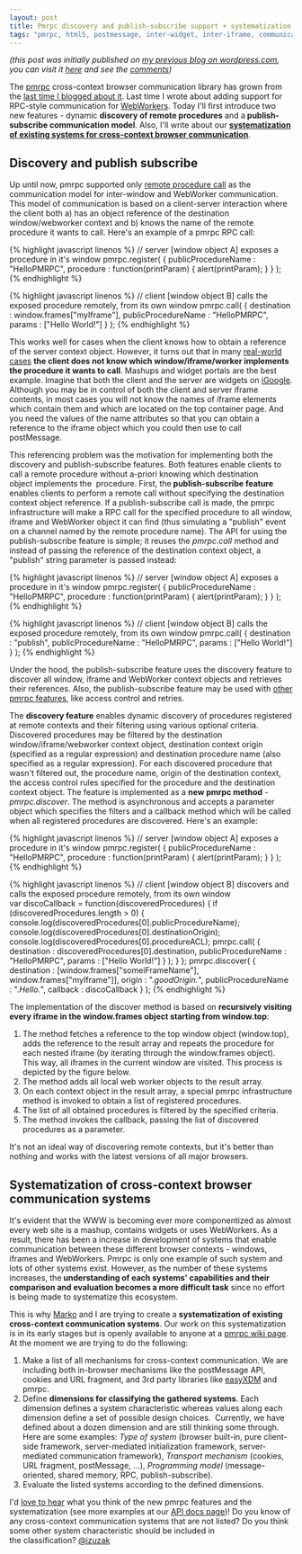 ```yaml
---
layout: post
title: Pmrpc discovery and publish-subscribe support + systematization of cross-context browser communication systems
tags: "pmrpc, html5, postmessage, inter-widget, inter-iframe, communication, browser, web workers, discovery, publish-subscribe, pubsub, cross-context, cross-domain, cross-origin, WebWorker, systematization, classification, cookies, url fragment"
---
```


_(this post was initially published on [my previous blog on wordpress.com](http://izuzak.wordpress.com/), you can visit it [here](http://izuzak.wordpress.com/2010/06/15/pmrpc-discovery-and-publish-subscribe-support-systematization-of-cross-context-browser-communication-systems/) and see the [comments](http://izuzak.wordpress.com/2010/06/15/pmrpc-discovery-and-publish-subscribe-support-systematization-of-cross-context-browser-communication-systems/#comments))_


The <a href="http://code.google.com/p/pmrpc/" target="_blank">pmrpc</a> cross-context browser communication library has grown from the <a href="http://wp.me/poYaf-44" target="_blank">last time I blogged about it</a>. Last time I wrote about adding support for RPC-style communication for <a href="http://www.whatwg.org/specs/web-workers/current-work/" target="_blank">WebWorkers</a>. Today I'll first introduce two new features - dynamic <strong>discovery of remote procedures</strong> and a<strong> publish-subscribe communication model</strong>. Also, I'll write about our <a href="http://code.google.com/p/pmrpc/wiki/IWCProjects" target="_blank"><strong>systematization of existing systems for cross-context browser communication</strong></a>.
<h2>Discovery and publish subscribe</h2>
Up until now, pmrpc supported only <a href="http://en.wikipedia.org/wiki/Remote_procedure_call" target="_blank">remote procedure call</a> as the communication model for inter-window and WebWorker communication. This model of communication is based on a client-server interaction where the client both a) has an object reference of the destination window/webworker context and b) knows the name of the remote procedure it wants to call. Here's an example of a pmrpc RPC call:

{% highlight javascript linenos %}
// server [window object A] exposes a procedure in it's window
pmrpc.register( {
  publicProcedureName : "HelloPMRPC",
  procedure : function(printParam) { alert(printParam); }
} );
{% endhighlight %}

{% highlight javascript linenos %}
// client [window object B] calls the exposed procedure remotely, from its own window
pmrpc.call( {
  destination : window.frames["myIframe"],
  publicProcedureName : "HelloPMRPC",
  params : ["Hello World!"]
} );
{% endhighlight %}

This works well for cases when the client knows how to obtain a reference of the server context object. However, it turns out that in many <a href="http://groups.google.com/group/pmrpc/browse_thread/thread/1a63a34971fd816e#" target="_blank">real-world</a> <a href="http://lists.whatwg.org/pipermail/whatwg-whatwg.org/2009-September/022940.html" target="_blank">cases</a> <strong>the client </strong><strong>does not know which window/iframe/worker implements the procedure it wants to call</strong>. Mashups and widget portals are the best example. Imagine that both the client and the server are widgets on <a href="http://www.google.com/ig" target="_blank">iGoogle</a>. Although you may be in control of both the client and server iframe contents, in most cases you will not know the names of iframe elements which contain them and which are located on the top container page. And you need the values of the name attributes so that you can obtain a reference to the iframe object which you could then use to call postMessage.

This referencing problem was the motivation for implementing both the discovery and publish-subscribe features. Both features enable clients to call a remote procedure without a-priori knowing which destination object implements the  procedure. First, the<strong> publish-subscribe feature</strong> enables clients to perform a remote call without specifying the destination context object reference. If a publish-subscribe call is made, the pmrpc infrastructure will make a RPC call for the specified procedure to all window, iframe and WebWorker object it can find (thus simulating a "publish" event on a channel named by the remote procedure name). The API for using the publish-subscribe feature is simple; it reuses the <em>pmrpc.call</em> method and instead of passing the reference of the destination context object, a "publish" string parameter is passed instead:

{% highlight javascript linenos %}
// server [window object A] exposes a procedure in it's window
pmrpc.register( {
  publicProcedureName : "HelloPMRPC",
  procedure : function(printParam) { alert(printParam); }
} );
{% endhighlight %}

{% highlight javascript linenos %}
// client [window object B] calls the exposed procedure remotely, from its own window
pmrpc.call( {
  destination : "publish",
  publicProcedureName : "HelloPMRPC",
  params : ["Hello World!"]
} );
{% endhighlight %}

Under the hood, the publish-subscribe feature uses the discovery feature to discover all window, iframe and WebWorker context objects and retrieves their references. Also, the publish-subscribe feature may be used with <a href="code.google.com/p/pmrpc/wiki/PmrpcApiDocs" target="_blank">other pmrpc features</a>, like access control and retries.

The <strong>discovery feature</strong> enables dynamic discovery of procedures registered at remote contexts and their filtering using various optional criteria. Discovered procedures may be filtered by the destination window/iframe/webworker context object, destination context origin (specified as a regular expression) and destination procedure name (also specified as a regular expression). For each discovered procedure that wasn't filtered out, the procedure name, origin of the destination context, the access control rules specified for the procedure and the destination context object. The feature is implemented as a <strong>new pmrpc method</strong> - <em>pmrpc.discover</em>. The method is asynchronous and accepts a parameter object which specifies the filters and a callback method which will be called when all registered procedures are discovered. Here's an example:

{% highlight javascript linenos %}
// server [window object A] exposes a procedure in it's window
pmrpc.register( {
  publicProcedureName : "HelloPMRPC",
  procedure : function(printParam) { alert(printParam); }
} );
{% endhighlight %}

{% highlight javascript linenos %}
// client [window object B] discovers and calls the exposed procedure remotely, from its own window
var discoCallback = function(discoveredProcedures) {
  if (discoveredProcedures.length > 0) {
    console.log(discoveredProcedures[0].publicProcedureName);
    console.log(discoveredProcedures[0].destinationOrigin);
    console.log(discoveredProcedures[0].procedureACL);
    pmrpc.call( {
      destination : discoveredProcedures[0].destination,
      publicProcedureName : "HelloPMRPC",
      params : ["Hello World!"]
    } );
  }
};
pmrpc.discover( {
  destination : [window.frames["someiFrameName"], window.frames["myIframe"]],
  origin : ".*goodOrigin.*",
  publicProcedureName : ".*Hello.*",
  callback : discoCallback
} );
{% endhighlight %}

The implementation of the discover method is based on <strong>recursively visiting every iframe in the window.frames object starting from window.top</strong>:
<ol>
	<li>The method fetches a reference to the top window object (window.top), adds the reference to the result array and repeats the procedure for each nested iframe (by iterating through the window.frames object). This way, all iframes in the current window are visited. This process is depicted by the figure below.</li>
	<li>The method adds all local web worker objects to the result array.</li>
	<li>On each context object in the result array, a special pmrpc infrastructure method is invoked to obtain a list of registered procedures.</li>
	<li>The list of all obtained procedures is filtered by the specified criteria.</li>
	<li>The method invokes the callback, passing the list of discovered procedures as a parameter.</li>
</ol>
It's not an ideal way of discovering remote contexts, but it's better than nothing and works with the latest versions of all major browsers.

<img class="aligncenter" title="Discovery architecture" src="http://izuzak.files.wordpress.com/2010/06/discoarchitecture-1.png" alt="" />

<h2>Systematization of cross-context browser communication systems</h2>
It's evident that the WWW is becoming ever more componentized as almost every web site is a mashup, contains widgets or uses WebWorkers. As a result, there has been a increase in development of systems that enable communication between these different browser contexts - windows, iframes and WebWorkers. Pmrpc is only one example of such system and lots of other systems exist. However, as the number of these systems increases, the<strong> understanding of each systems' capabilities and their comparison and evaluation becomes a more difficult task</strong> since no effort is being made to systematize this ecosystem.

This is why <a href="http://twitter.com/ivankovic_42" target="_blank">Marko</a> and I are trying to create a <strong>systematization of existing cross-context communication systems</strong>. Our work on this systematization is in its early stages but is openly available to anyone at a <a href="http://code.google.com/p/pmrpc/wiki/IWCProjects" target="_blank">pmrpc wiki page</a>. At the moment we are trying to do the following:
<ol>
	<li>Make a list of all mechanisms for cross-context communication. We are including both in-browser mechanisms like the postMessage API, cookies and URL fragment, and 3rd party libraries like <a href="http://easyxdm.net/" target="_blank">easyXDM</a> and pmrpc.</li>
	<li>Define <strong>dimensions for classifying the gathered systems</strong>. Each dimension defines a system characteristic whereas values along each dimension define a set of possible design choices.  Currently, we have defined about a dozen dimension and are still thinking some through. Here are some examples: <em>Type of system</em> (browser built-in, pure client-side framework, server-mediated initialization framework, server-mediated communication framework), <em>Transport mechanism</em> (cookies, URL fragment, postMessage, ...), <em>Programming model</em> (message-oriented, shared memory, RPC, publish-subscribe).</li>
	<li>Evaluate the listed systems according to the defined dimensions.</li>
</ol>
I'd <a href="http://groups.google.com/group/pmrpc" target="_blank">love to hear</a> what you think of the new pmrpc features and the systematization (see more examples at our <a href="http://code.google.com/p/pmrpc/wiki/PmrpcApiDocs" target="_blank">API docs page</a>)! Do you know of any cross-context communication systems that are not listed? Do you think some other system characteristic should be included in the classification? <a href="http://twitter.com/izuzak" target="_blank">@izuzak</a>
